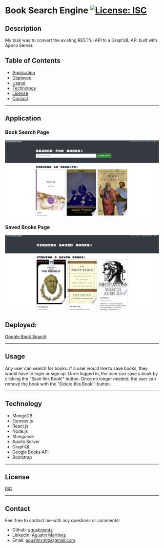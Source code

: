 # **Book Search Engine** [![License: ISC](https://img.shields.io/badge/License-ISC-blue.svg)](https://opensource.org/licenses/ISC)


## **Description**
My task was to convert the existing RESTful API to a GraphQL API built with Apollo Server.


## **Table of Contents**
* [Application](#application)
* [Deployed](#deployed)
* [Usage](#usage)
* [Technology](#technology)
* [License](#license)
* [Contact](#contact)


***


## **Application**
### Book Search Page
![book search page](./assets/images/Search.png)

### Saved Books Page
![saved books page](./assets/images/Saved.png)

## **Deployed:**
[Google Book Search]()


***


## **Usage**
Any user can search for books. If a user would like to save books, they would have to login or sign up. Once logged in, the user can save a book by clicking the "Save this Book!" button. Once no longer needed, the user can remove the book with the "Delete this Book!" button.


***


## **Technology**
* MongoDB
* Express.js
* React.js
* Node.js
* Mongoose
* Apollo Server
* GraphQL
* Google Books API
* Bootstrap


***


## **License**
[ISC](https://opensource.org/licenses/ISC)


***


## **Contact**
Feel free to contact me with any questions or comments!
* Github: [agustinxmtz](https://github.com/austinxmtz)
* LinkedIn: [Agustin Martinez](https://www.linkedin.com/in/agustin-martinez-6282aa1b3/)
* Email: agustinxmtz@gmail.com
